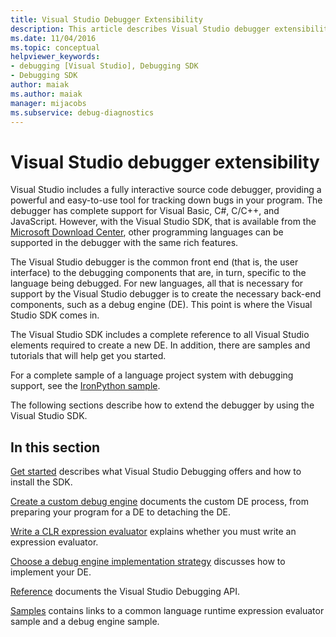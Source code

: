 ```yaml
---
title: Visual Studio Debugger Extensibility
description: This article describes Visual Studio debugger extensibility and provides links to articles about Visual Studio debugging.
ms.date: 11/04/2016
ms.topic: conceptual
helpviewer_keywords:
- debugging [Visual Studio], Debugging SDK
- Debugging SDK
author: maiak
ms.author: maiak
manager: mijacobs
ms.subservice: debug-diagnostics
---
```

# Visual Studio debugger extensibility

Visual Studio includes a fully interactive source code debugger, providing a powerful and easy-to-use tool for tracking down bugs in your program. The debugger has complete support for Visual Basic, C#, C/C++, and JavaScript. However, with the Visual Studio SDK, that is available from the [Microsoft Download Center](https://dotnet.microsoft.com/download/visual-studio-sdks), other programming languages can be supported in the debugger with the same rich features.

 The Visual Studio debugger is the common front end (that is, the user interface) to the debugging components that are, in turn, specific to the language being debugged. For new languages, all that is necessary for support by the Visual Studio debugger is to create the necessary back-end components, such as a debug engine (DE). This point is where the Visual Studio SDK comes in.

 The Visual Studio SDK includes a complete reference to all Visual Studio elements required to create a new DE. In addition, there are samples and tutorials that will help get you started.

 For a complete sample of a language project system with debugging support, see the [IronPython sample](https://www.microsoft.com/download/details.aspx?id=55984).

 The following sections describe how to extend the debugger by using the Visual Studio SDK.

## In this section

[Get started](../../extensibility/debugger/getting-started-with-debugger-extensibility.md) describes what Visual Studio Debugging offers and how to install the SDK.

 [Create a custom debug engine](../../extensibility/debugger/creating-a-custom-debug-engine.md) documents the custom DE process, from preparing your program for a DE to detaching the DE.

 [Write a CLR expression evaluator](../../extensibility/debugger/writing-a-common-language-runtime-expression-evaluator.md) explains whether you must write an expression evaluator.

 [Choose a debug engine implementation strategy](../../extensibility/debugger/choosing-a-debug-engine-implementation-strategy.md) discusses how to implement your DE.

 [Reference](../../extensibility/debugger/reference/reference-visual-studio-debugging-apis.md) documents the Visual Studio Debugging API.

 [Samples](../../extensibility/debugger/visual-studio-debugging-samples.md) contains links to a common language runtime expression evaluator sample and a debug engine sample.

